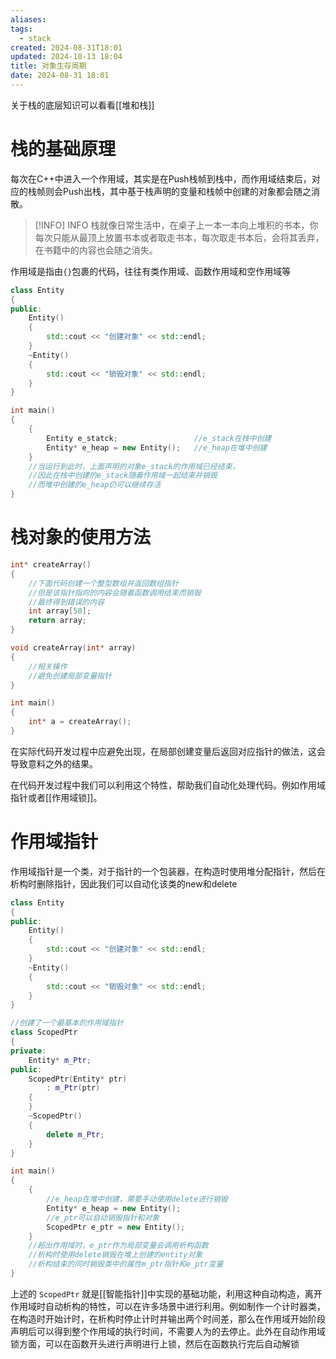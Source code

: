 ```yaml
---
aliases: 
tags:
  - stack
created: 2024-08-31T18:01
updated: 2024-10-13 18:04
title: 对象生存周期
date: 2024-08-31 18:01
---
```


关于栈的底层知识可以看看[[堆和栈]]
# 栈的基础原理
每次在C++中进入一个作用域，其实是在Push栈帧到栈中，而作用域结束后，对应的栈帧则会Push出栈，其中基于栈声明的变量和栈帧中创建的对象都会随之消散。

> [!INFO] INFO
>  栈就像日常生活中，在桌子上一本一本向上堆积的书本，你每次只能从最顶上放置书本或者取走书本，每次取走书本后，会将其丢弃，在书籍中的内容也会随之消失。

作用域是指由`{}`包裹的代码，往往有类作用域、函数作用域和空作用域等

```cpp
class Entity
{
public:
	Entity()
	{
		std::cout << "创建对象" << std::endl;
	}
	~Entity()
	{
		std::cout << "销毁对象" << std::endl;
	}
}

int main()
{
	{
		Entity e_statck;                 //e_stack在栈中创建
		Entity* e_heap = new Entity();   //e_heap在堆中创建
	}
	//当运行到此时，上面声明的对象e_stack的作用域已经结束，
	//因此在栈中创建的e_stack随着作用域一起结束并销毁
	//而堆中创建的e_heap仍可以继续存活
}
```

# 栈对象的使用方法
```cpp
int* createArray()
{
	//下面代码创建一个整型数组并返回数组指针
	//但是该指针指向的内容会随着函数调用结束而销毁
	//最终得到错误的内容
	int array[50];
	return array;
}

void createArray(int* array)
{
	//相关操作
	//避免创建局部变量指针
}

int main()
{
	int* a = createArray();
}
```

在实际代码开发过程中应避免出现，在局部创建变量后返回对应指针的做法，这会导致意料之外的结果。

在代码开发过程中我们可以利用这个特性，帮助我们自动化处理代码。例如作用域指针或者[[作用域锁]]。

# 作用域指针
作用域指针是一个类，对于指针的一个包装器，在构造时使用堆分配指针，然后在析构时删除指针，因此我们可以自动化该类的new和delete
```cpp
class Entity
{
public:
	Entity()
	{
		std::cout << "创建对象" << std::endl;
	}
	~Entity()
	{
		std::cout << "销毁对象" << std::endl;
	}
}

//创建了一个最基本的作用域指针
class ScopedPtr
{
private:
	Entity* m_Ptr;
public:
	ScopedPtr(Entity* ptr)
		: m_Ptr(ptr)
	{
	}
	~ScopedPtr()
	{
		delete m_Ptr;
	}
}

int main()
{
	{
		//e_heap在堆中创建，需要手动使用delete进行销毁
		Entity* e_heap = new Entity();
		//e_ptr可以自动销毁指针和对象
		ScopedPtr e_ptr = new Entity();
	}
	//超出作用域时，e_ptr作为局部变量会调用析构函数
	//析构时使用delete销毁在堆上创建的entity对象
	//析构结束的同时销毁类中的属性m_ptr指针和e_ptr变量
}
```
上述的 `ScopedPtr` 就是[[智能指针]]中实现的基础功能，利用这种自动构造，离开作用域时自动析构的特性，可以在许多场景中进行利用。例如制作一个计时器类，在构造时开始计时，在析构时停止计时并输出两个时间差，那么在作用域开始阶段声明后可以得到整个作用域的执行时间，不需要人为的去停止。此外在自动作用域锁方面，可以在函数开头进行声明进行上锁，然后在函数执行完后自动解锁
